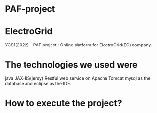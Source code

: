 # PAF-project
# ElectroGrid
Y3S1(2022) - PAF project : Online platform for ElectroGrid(EG) company.

# The technologies we used were
java JAX-RS(jersy) Restful web service on Apache Tomcat mysql as the database and eclipse as the IDE.

# How to execute the project?